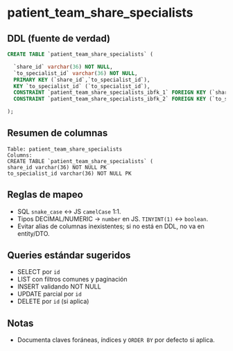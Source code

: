 # patient_team_share_specialists

## DDL (fuente de verdad)
```sql
CREATE TABLE `patient_team_share_specialists` (

  `share_id` varchar(36) NOT NULL,
  `to_specialist_id` varchar(36) NOT NULL,
  PRIMARY KEY (`share_id`,`to_specialist_id`),
  KEY `to_specialist_id` (`to_specialist_id`),
  CONSTRAINT `patient_team_share_specialists_ibfk_1` FOREIGN KEY (`share_id`) REFERENCES `patient_team_shares` (`id`),
  CONSTRAINT `patient_team_share_specialists_ibfk_2` FOREIGN KEY (`to_specialist_id`) REFERENCES `users` (`id`)

);
```

## Resumen de columnas
```
Table: patient_team_share_specialists
Columns:
CREATE TABLE `patient_team_share_specialists` (
share_id varchar(36) NOT NULL PK
to_specialist_id varchar(36) NOT NULL PK
```

## Reglas de mapeo
- SQL `snake_case` ↔ JS `camelCase` 1:1.
- Tipos DECIMAL/NUMERIC → `number` en JS. `TINYINT(1)` ↔ `boolean`.
- Evitar alias de columnas inexistentes; si no está en DDL, no va en entity/DTO.

## Queries estándar sugeridos
- SELECT por `id`
- LIST con filtros comunes y paginación
- INSERT validando NOT NULL
- UPDATE parcial por `id`
- DELETE por `id` (si aplica)

## Notas
- Documenta claves foráneas, índices y `ORDER BY` por defecto si aplica.
